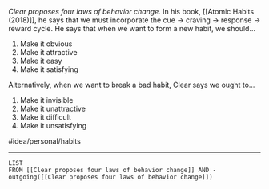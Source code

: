 *Clear proposes four laws of behavior change.* In his book, [[Atomic Habits (2018)]], he says that we must incorporate the cue -> craving -> response -> reward cycle. He says that when we want to form a new habit, we should...

1. Make it obvious
2. Make it attractive
3. Make it easy
4. Make it satisfying

Alternatively, when we want to break a bad habit, Clear says we ought to...

1. Make it invisible
2. Make it unattractive
3. Make it difficult
4. Make it unsatisfying

#idea/personal/habits 

---
```dataview
LIST
FROM [[Clear proposes four laws of behavior change]] AND -outgoing([[Clear proposes four laws of behavior change]])
```